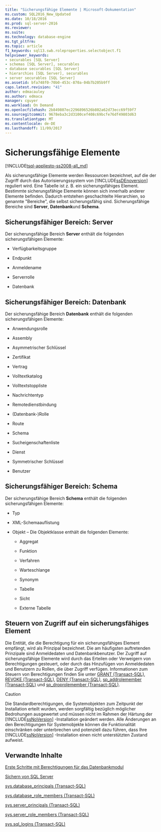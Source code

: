 ```yaml
---
title: "Sicherungsfähige Elemente | Microsoft-Dokumentation"
ms.custom: SQL2016_New_Updated
ms.date: 10/18/2016
ms.prod: sql-server-2016
ms.reviewer: 
ms.suite: 
ms.technology: database-engine
ms.tgt_pltfrm: 
ms.topic: article
f1_keywords: sql13.swb.roleproperties.selectobject.f1
helpviewer_keywords:
- securables [SQL Server]
- schemas [SQL Server], securables
- database securables [SQL Server]
- hierarchies [SQL Server], securables
- server securables [SQL Server]
ms.assetid: bfa748f0-70b0-453c-870a-04b7b205b9ff
caps.latest.revision: "41"
author: edmacauley
ms.author: edmaca
manager: cguyer
ms.workload: On Demand
ms.openlocfilehash: 2b849807ec2296896526b802a62d73ecc69f59f7
ms.sourcegitcommit: 9678eba3c2d3100cef408c69bcfe76df49803d63
ms.translationtype: MT
ms.contentlocale: de-DE
ms.lasthandoff: 11/09/2017
---
```

# <a name="securables"></a>Sicherungsfähige Elemente
[!INCLUDE[tsql-appliesto-ss2008-all_md](../../includes/tsql-appliesto-ss2008-all-md.md)]

  Als sicherungsfähige Elemente werden Ressourcen bezeichnet, auf die der Zugriff durch das Autorisierungssystem von [!INCLUDE[ssDEnoversion](../../includes/ssdenoversion-md.md)] reguliert wird. Eine Tabelle ist z. B. ein sicherungsfähiges Element. Bestimmte sicherungsfähige Elemente können sich innerhalb anderer Elemente befinden. Dadurch entstehen geschachtelte Hierarchien, so genannte "Bereiche", die selbst sicherungsfähig sind. Sicherungsfähige Bereiche sind **Server**, **Datenbank**und **Schema**.  
  
## <a name="securable-scope-server"></a>Sicherungsfähiger Bereich: Server  
 Der sicherungsfähige Bereich **Server** enthält die folgenden sicherungsfähigen Elemente:  
  
-   Verfügbarkeitsgruppe  
  
-   Endpunkt  
  
-   Anmeldename  
  
-   Serverrolle  
  
-   Datenbank  
  
## <a name="securable-scope-database"></a>Sicherungsfähiger Bereich: Datenbank  
 Der sicherungsfähige Bereich **Datenbank** enthält die folgenden sicherungsfähigen Elemente:  
  
-   Anwendungsrolle  
  
-   Assembly  
  
-   Asymmetrischer Schlüssel  
  
-   Zertifikat  
  
-   Vertrag  
  
-   Volltextkatalog  
  
-   Volltextstoppliste  
  
-   Nachrichtentyp  
  
-   Remotedienstbindung  
  
-   (Datenbank-)Rolle  
  
-   Route  
  
-   Schema  
  
-   Sucheigenschaftenliste  
  
-   Dienst  
  
-   Symmetrischer Schlüssel  
  
-   Benutzer  
  
## <a name="securable-scope-schema"></a>Sicherungsfähiger Bereich: Schema  
 Der sicherungsfähige Bereich **Schema** enthält die folgenden sicherungsfähigen Elemente:  
  
-   Typ  
  
-   XML-Schemaauflistung  
  
-   Objekt – Die Objektklasse enthält die folgenden Elemente:  
  
    -   Aggregat  
  
    -   Funktion  
  
    -   Verfahren  
  
    -   Warteschlange  
  
    -   Synonym  
  
    -   Tabelle  
  
    -   Sicht 
    
    -   Externe Tabelle 
  
## <a name="controlling-access-to-a-securable"></a>Steuern von Zugriff auf ein sicherungsfähiges Element  
 Die Entität, die die Berechtigung für ein sicherungsfähiges Element empfängt, wird als Prinzipal bezeichnet. Die am häufigsten auftretenden Prinzipale sind Anmeldedaten und Datenbankbenutzer. Der Zugriff auf sicherungsfähige Elemente wird durch das Erteilen oder Verweigern von Berechtigungen gesteuert, oder durch das Hinzufügen von Anmeldedaten und Benutzern zu Rollen, die über Zugriff verfügen. Informationen zum Steuern von Berechtigungen finden Sie unter [GRANT &#40;Transact-SQL&#41;](../../t-sql/statements/grant-transact-sql.md), [REVOKE &#40;Transact-SQL&#41;](../../t-sql/statements/revoke-transact-sql.md), [DENY &#40;Transact-SQL&#41;](../../t-sql/statements/deny-transact-sql.md), [sp_addrolemember &#40;Transact-SQL&#41;](../../relational-databases/system-stored-procedures/sp-addrolemember-transact-sql.md) und [sp_droprolemember &#40;Transact-SQL&#41;](../../relational-databases/system-stored-procedures/sp-droprolemember-transact-sql.md).  
  
> [!CAUTION]  
>  Die Standardberechtigungen, die Systemobjekten zum Zeitpunkt der Installation erteilt wurden, werden sorgfältig bezüglich möglicher Bedrohungen ausgewertet und müssen nicht im Rahmen der Härtung der [!INCLUDE[ssNoVersion](../../includes/ssnoversion-md.md)] -Installation geändert werden. Alle Änderungen an den Berechtigungen für Systemobjekte können die Funktionalität einschränken oder unterbrechen und potenziell dazu führen, dass Ihre [!INCLUDE[ssNoVersion](../../includes/ssnoversion-md.md)] -Installation einen nicht unterstützten Zustand aufweist.  
  
## <a name="related-content"></a>Verwandte Inhalte  
 [Erste Schritte mit Berechtigungen für das Datenbankmodul](../../relational-databases/security/authentication-access/getting-started-with-database-engine-permissions.md)  
  
 [Sichern von SQL Server](../../relational-databases/security/securing-sql-server.md)  
  
 [sys.database_principals &#40;Transact-SQL&#41;](../../relational-databases/system-catalog-views/sys-database-principals-transact-sql.md)  
  
 [sys.database_role_members &#40;Transact-SQL&#41;](../../relational-databases/system-catalog-views/sys-database-role-members-transact-sql.md)  
  
 [sys.server_principals &#40;Transact-SQL&#41;](../../relational-databases/system-catalog-views/sys-server-principals-transact-sql.md)  
  
 [sys.server_role_members &#40;Transact-SQL&#41;](../../relational-databases/system-catalog-views/sys-server-role-members-transact-sql.md)  
  
 [sys.sql_logins &#40;Transact-SQL&#41;](../../relational-databases/system-catalog-views/sys-sql-logins-transact-sql.md)  
  
  
